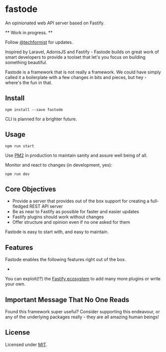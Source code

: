 # fastode

An opinionated web API server based on Fastify.

** Work in progress. **

Follow [@techformist](https://twitter.com/techformist) for updates.

Inspired by Laravel, AdonisJS and Fastify - Fastode builds on great work of smart developers to provide a toolset that let's you focus on building something beautiful.

Fastode is a framework that is not really a framework. We could have simply called it a boilerplate with a few changes in bits and pieces, but hey - where's the fun in that.

## Install

```
npm install --save fastode
```

CLI is planned for a brighter future.

## Usage

```
npm run start
```

Use [PM2](https://www.npmjs.com/package/pm2) in production to maintain sanity and assure well being of all.

Monitor and react to changes (in development, yes):

```
npm run dev
```

## Core Objectives

- Provide a server that provides out of the box support for creating a full-fledged REST API server
- Be as near to Fastify as possible for faster and easier updates
- Fastify plugins should work without changes
- Offer structure and opinion even if no one asked for them

Fastode is easy to start with, and easy to maintain.

## Features

Fastode enables the following features right out of the box.

-

You can exploit(!?) the [Fastify ecosystem](https://www.fastify.io/ecosystem/) to add many more plugins or write your own.

## Important Message That No One Reads

Found this framework super useful? Consider supporting this endeavour, or any of the underlying packages really - they are all amazing human beings!

## License

Licensed under [MIT](https://github.com/techformist/fastode/blob/master/LICENSE).
